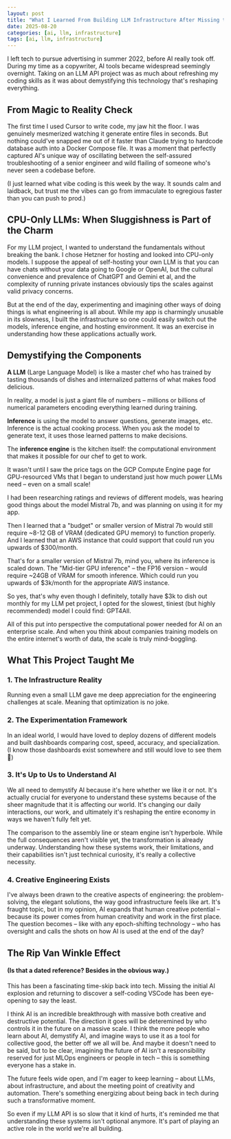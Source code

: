 ```yaml
---
layout: post
title: "What I Learned From Building LLM Infrastructure After Missing the AI Revolution"
date: 2025-08-20
categories: [ai, llm, infrastructure]
tags: [ai, llm, infrastructure]
---
```


I left tech to pursue advertising in summer 2022, before AI really took off. During my time as a copywriter, AI tools became widespread seemingly overnight. Taking on an LLM API project was as much about refreshing my coding skills as it was about demystifying this technology that's reshaping everything.

## From Magic to Reality Check

The first time I used Cursor to write code, my jaw hit the floor. I was genuinely mesmerized watching it generate entire files in seconds. But nothing could've snapped me out of it faster than Claude trying to hardcode database auth into a Docker Compose file. It was a moment that perfectly captured AI's unique way of oscillating between the self-assured troubleshooting of a senior engineer and wild flailing of someone who's never seen a codebase before.

(I just learned what vibe coding is this week by the way. It sounds calm and laidback, but trust me the vibes can go from immaculate to egregious faster than you can push to prod.)

## CPU-Only LLMs: When Sluggishness is Part of the Charm

For my LLM project, I wanted to understand the fundamentals without breaking the bank. I chose Hetzner for hosting and looked into CPU-only models. I suppose the appeal of self-hosting your own LLM is that you can have chats without your data going to Google or OpenAI, but the cultural convenience and prevalence of ChatGPT and Gemini et al, and the complexity of running private instances obviously tips the scales against valid privacy concerns.

But at the end of the day, experimenting and imagining other ways of doing things is what engineering is all about. While my app is charmingly unusable in its slowness, I built the infrastructure so one could easily switch out the models, inference engine, and hosting environment. It was an exercise in understanding how these applications actually work.

## Demystifying the Components

**A LLM** (Large Language Model) is like a master chef who has trained by tasting thousands of dishes and internalized patterns of what makes food delicious.

In reality, a model is just a giant file of numbers – millions or billions of numerical parameters encoding everything learned during training. 

**Inference** is using the model to answer questions, generate images, etc. Inference is the actual cooking process. When you ask the model to generate text, it uses those learned patterns to make decisions.

The **inference engine** is the kitchen itself: the computational environment that makes it possible for our chef to get to work.

It wasn't until I saw the price tags on the GCP Compute Engine page for GPU-resourced VMs that I began to understand just how much power LLMs need – even on a small scale!

I had been researching ratings and reviews of different models, was hearing good things about the model Mistral 7b, and was planning on using it for my app.

Then I learned that a "budget" or smaller version of Mistral 7b would still require ~8-12 GB of VRAM (dedicated GPU memory) to function properly. And I learned that an AWS instance that could support that could run you upwards of $300/month.

That's for a smaller version of Mistral 7b, mind you, where its inference is scaled down. The "Mid-tier GPU inference" – the FP16 version – would require ~24GB of VRAM for smooth inference. Which could run you upwards of $3k/month for the appropriate AWS instance.

So yes, that's why even though I definitely, totally have $3k to dish out monthly for my LLM pet project, I opted for the slowest, tiniest (but highly recommended) model I could find: GPT4All.

All of this put into perspective the computational power needed for AI on an enterprise scale. And when you think about companies training models on the entire internet's worth of data, the scale is truly mind-boggling.

## What This Project Taught Me

### 1. The Infrastructure Reality
Running even a small LLM gave me deep appreciation for the engineering challenges at scale. Meaning that optimization is no joke.

### 2. The Experimentation Framework
In an ideal world, I would have loved to deploy dozens of different models and built dashboards comparing cost, speed, accuracy, and specialization. (I know those dashboards exist somewhere and still would love to see them 👀)

### 3. It's Up to Us to Understand AI
We all need to demystify AI because it's here whether we like it or not. It's actually crucial for everyone to understand these systems because of the sheer magnitude that it is affecting our world. It's changing our daily interactions, our work, and ultimately it's reshaping the entire economy in ways we haven't fully felt yet.

The comparison to the assembly line or steam engine isn't hyperbole. While the full consequences aren't visible yet, the transformation is already underway. Understanding how these systems work, their limitations, and their capabilities isn't just technical curiosity, it's really a collective necessity.

### 4. Creative Engineering Exists
I've always been drawn to the creative aspects of engineering: the problem-solving, the elegant solutions, the way good infrastructure feels like art. It's fraught topic, but in my opinion, AI expands that human creative potential – because its power comes from human creativity and work in the first place. The question becomes – like with any epoch-shifting technology – who has oversight and calls the shots on how AI is used at the end of the day?

## The Rip Van Winkle Effect
#### (Is that a dated reference? Besides in the obvious way.)
This has been a fascinating time-skip back into tech. Missing the initial AI explosion and returning to discover a self-coding VSCode has been eye-opening to say the least.

I think AI is an incredible breakthrough with massive both creative and destructive potential. The direction it goes will be deteremined by who controls it in the future on a massive scale. I think the more people who learn about AI, demystify AI, and imagine ways to use it as a tool for collective good, the better off we all will be. And maybe it doesn't need to be said, but to be clear, imagining the future of AI isn't a responsibility reserved for just MLOps engineers or people in tech – this is something everyone has a stake in.

The future feels wide open, and I'm eager to keep learning – about LLMs, about infrastructure, and about the meeting point of creativity and automation. There's something energizing about being back in tech during such a transformative moment.

So even if my LLM API is so slow that it kind of hurts, it's reminded me that understanding these systems isn't optional anymore. It's part of playing an active role in the world we're all building.
